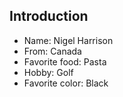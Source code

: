 ## Introduction


* Name: Nigel Harrison
* From: Canada
* Favorite food: Pasta
* Hobby: Golf
* Favorite color: Black

